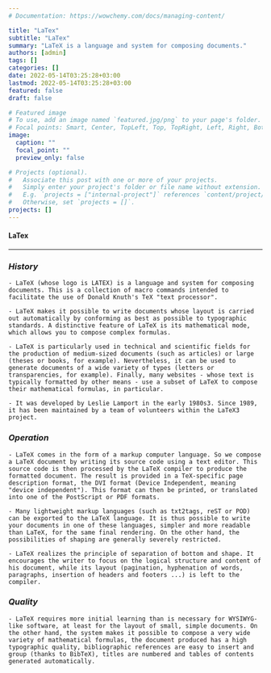 ```yaml
---
# Documentation: https://wowchemy.com/docs/managing-content/

title: "LaTex"
subtitle: "LaTex"
summary: "LaTeX is a language and system for composing documents."
authors: [admin]
tags: []
categories: []
date: 2022-05-14T03:25:28+03:00
lastmod: 2022-05-14T03:25:28+03:00
featured: false
draft: false

# Featured image
# To use, add an image named `featured.jpg/png` to your page's folder.
# Focal points: Smart, Center, TopLeft, Top, TopRight, Left, Right, BottomLeft, Bottom, BottomRight.
image:
  caption: ""
  focal_point: ""
  preview_only: false

# Projects (optional).
#   Associate this post with one or more of your projects.
#   Simply enter your project's folder or file name without extension.
#   E.g. `projects = ["internal-project"]` references `content/project/deep-learning/index.md`.
#   Otherwise, set `projects = []`.
projects: []
---
```

#### LaTex
<hr>

### ***History***


    - LaTeX (whose logo is LATEX) is a language and system for composing documents. This is a collection of macro commands intended to facilitate the use of Donald Knuth's TeX "text processor".

    - LaTeX makes it possible to write documents whose layout is carried out automatically by conforming as best as possible to typographic standards. A distinctive feature of LaTeX is its mathematical mode, which allows you to compose complex formulas.

    - LaTeX is particularly used in technical and scientific fields for the production of medium-sized documents (such as articles) or large (theses or books, for example). Nevertheless, it can be used to generate documents of a wide variety of types (letters or transparencies, for example). Finally, many websites - whose text is typically formatted by other means - use a subset of LaTeX to compose their mathematical formulas, in particular.

    - It was developed by Leslie Lamport in the early 1980s3. Since 1989, it has been maintained by a team of volunteers within the LaTeX3 project.

### ***Operation***

    - LaTeX comes in the form of a markup computer language. So we compose a LaTeX document by writing its source code using a text editor. This source code is then processed by the LaTeX compiler to produce the formatted document. The result is provided in a TeX-specific page description format, the DVI format (Device Independent, meaning "device independent"). This format can then be printed, or translated into one of the PostScript or PDF formats.

    - Many lightweight markup languages (such as txt2tags, reST or POD) can be exported to the LaTeX language. It is thus possible to write your documents in one of these languages, simpler and more readable than LaTeX, for the same final rendering. On the other hand, the possibilities of shaping are generally severely restricted.

    - LaTeX realizes the principle of separation of bottom and shape. It encourages the writer to focus on the logical structure and content of his document, while its layout (pagination, hyphenation of words, paragraphs, insertion of headers and footers ...) is left to the compiler.
### ***Quality***


    - LaTeX requires more initial learning than is necessary for WYSIWYG-like software, at least for the layout of small, simple documents. On the other hand, the system makes it possible to compose a very wide variety of mathematical formulas, the document produced has a high typographic quality, bibliographic references are easy to insert and group (thanks to BibTeX), titles are numbered and tables of contents generated automatically.

